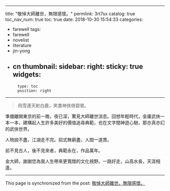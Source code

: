 
---
title: "敬悼大師離世，無限感懷。"
permlink: 3rt7sx
catalog: true
toc_nav_num: true
toc: true
date: 2018-10-30 15:54:33
categories:
- farewell
tags:
- farewell
- novelist
- literature
- jin-yong
- cn
thumbnail: 
sidebar:
    right:
        sticky: true
widgets:
    -
        type: toc
        position: right
---


>飛雪連天射白鹿，笑書神俠倚碧鴛。

準備離開東京的前一晚，夜已深，驚見大師離世消息。回想年輕時代，金庸武俠一本一本，建構起人生許多美好的價值追尋典範，也在文字間神遊心馳，那亦真亦幻的武俠世界。

人物說不盡，江湖走不完。招式無窮盡，人間一道貫。

前不見古人，後不見來者，典範永在，作品萬年。

金大師，謝謝您為我人生帶來更寬闊的文化視野。一路好走，山高水長，天涯相逢。

- - -

This page is synchronized from the post: [敬悼大師離世，無限感懷。](https://steemit.com/@deanliu/3rt7sx)
